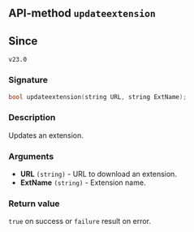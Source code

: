 ## API-method `updateextension`

## Since 
`v23.0`

### Signature
``` c++
bool updateextension(string URL, string ExtName);
```

### Description
Updates an extension.

### Arguments
- **URL** `(string)` - URL to download an extension.
- **ExtName** `(string)` - Extension name.

### Return value
`true` on success or `failure` result on error.
